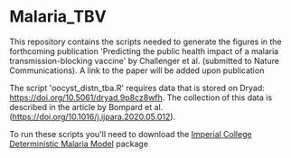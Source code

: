 # Malaria_TBV

This repository contains the scripts needed to generate the figures in the forthcoming publication 'Predicting the public health impact of a malaria transmission-blocking vaccine' by Challenger et al. (submitted to Nature Communications). A link to the paper will be added upon publication

The script 'oocyst_distn_tba.R' requires data that is stored on Dryad: https://doi.org/10.5061/dryad.9p8cz8wfh. The collection of this data is described in the article by Bompard et al. (https://doi.org/10.1016/j.ijpara.2020.05.012).

To run these scripts you'll need to download the [Imperial College Deterministic Malaria Model](https://github.com/mrc-ide/deterministic-malaria-model) package
